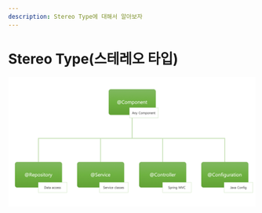 ```yaml
---
description: Stereo Type에 대해서 알아보자
---
```


# Stereo Type\(스테레오 타입\)

![](../../.gitbook/assets/1%20%287%29.png)



